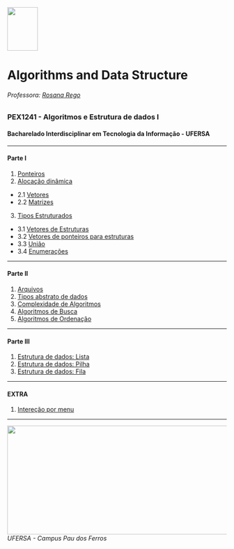 <div>

  <img src="https://github.com/roscibely/algorithms-and-data-structure/blob/main/Ufersa.png" width="70" height="100">
</div>

# Algorithms and Data Structure
###### Professora: [Rosana Rego](https://github.com/roscibely)

### PEX1241 - Algoritmos e Estrutura de dados I
#### Bacharelado Interdisciplinar em Tecnologia da Informação - UFERSA
---
#### Parte I 
1. [Ponteiros](https://github.com/roscibely/algorithms-and-data-structure/tree/main/pointers)
2. [Alocação dinâmica](https://github.com/roscibely/algorithms-and-data-structure/blob/main/pointers/alocdinamic.md) 
  - 2.1 [Vetores](https://github.com/roscibely/algorithms-and-data-structure/tree/main/vectors)
  - 2.2 [Matrizes](https://github.com/roscibely/algorithms-and-data-structure/tree/develop/matrices)
3. [Tipos Estruturados](https://github.com/roscibely/algorithms-and-data-structure/tree/main/estruturas)
  - 3.1  [Vetores de Estruturas](https://github.com/roscibely/algorithms-and-data-structure/tree/main/estruturas/vetores-estruturados)
  - 3.2  [Vetores de ponteiros para estruturas](https://github.com/roscibely/algorithms-and-data-structure/tree/develop/estruturas/vetores-de-ponteiros-de-struct)
  - 3.3 [União](https://github.com/roscibely/algorithms-and-data-structure/tree/main/estruturas/union)
  - 3.4 [Enumerações](https://github.com/roscibely/algorithms-and-data-structure/tree/main/estruturas/enum) 
---
#### Parte II

  1. [Arquivos](https://github.com/roscibely/algorithms-and-data-structure/tree/develop/arquivos) 
  2. [Tipos abstrato de dados](https://github.com/roscibely/algorithms-and-data-structure/tree/main/TAD) 
  3. [Complexidade de Algoritmos](https://github.com/roscibely/algorithms-and-data-structure/blob/main/algoritmos-de-busca/complexity.md)
  4. [Algoritmos de Busca](https://github.com/roscibely/algorithms-and-data-structure/tree/main/algoritmos-de-busca)
  5. [Algoritmos de Ordenação](https://github.com/roscibely/algorithms-and-data-structure/tree/main/sort-algorithms)
---
#### Parte III

  1. [Estrutura de dados: Lista](https://github.com/roscibely/algorithms-and-data-structure/tree/main/listas)
  2. [Estrutura de dados: Pilha](https://github.com/roscibely/algorithms-and-data-structure/tree/main/pilha)
  3. [Estrutura de dados: Fila](https://github.com/roscibely/algorithms-and-data-structure/tree/main/filas) 
---  
#### EXTRA 
  1. [Intereção por menu](https://github.com/roscibely/algorithms-and-data-structure/tree/develop/interecao%20por%20menus)
---

<div>
  <img src="https://github.com/roscibely/algorithms-and-data-structure/blob/develop/ufersa.jpg" width="700" height="250">
</div>
<i>UFERSA - Campus Pau dos Ferros</i>
